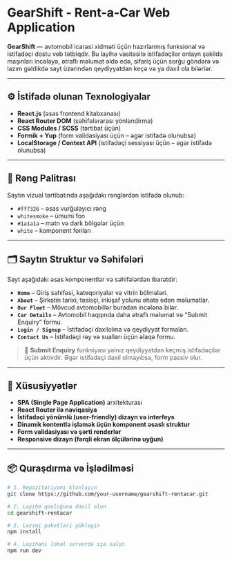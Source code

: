 # GearShift - Rent-a-Car Web Application

**GearShift** — avtomobil icarəsi xidməti üçün hazırlanmış funksional və istifadəçi dostu veb tətbiqdir. Bu layihə vasitəsilə istifadəçilər onlayn şəkildə maşınları incələyə, ətraflı məlumat əldə edə, sifariş üçün sorğu göndərə və lazım gəldikdə sayt üzərindən qeydiyyatdan keçə və ya daxil ola bilərlər.

---

## ⚙️ İstifadə olunan Texnologiyalar

- **React.js** (əsas frontend kitabxanası)
- **React Router DOM** (səhifələrarası yönləndirmə)
- **CSS Modules / SCSS** (tərtibat üçün)
- **Formik + Yup** (form validasiyası üçün – əgər istifadə olunubsa)
- **LocalStorage / Context API** (istifadəçi sessiyası üçün – əgər istifadə olunubsa)

---

## 🎨 Rəng Palitrası

Saytın vizual tərtibatında aşağıdakı rənglərdən istifadə olunub:
- `#ff7326` – əsas vurğulayıcı rəng
- `whitesmoke` – ümumi fon
- `#1a1a1a` – mətn və dark bölgələr üçün
- `white` – komponent fonları

---

## 🗂️ Saytın Struktur və Səhifələri

Sayt aşağıdakı əsas komponentlər və səhifələrdən ibarətdir:

- **`Home`** – Giriş səhifəsi, kateqoriyalar və vitrin bölmələri.
- **`About`** – Şirkətin tarixi, təsisçi, inkişaf yolunu əhatə edən məlumatlar.
- **`Our Fleet`** – Mövcud avtomobillər buradan incələnə bilər.
- **`Car Details`** – Avtomobil haqqında daha ətraflı məlumat və “Submit Enquiry” formu.
- **`Login / Signup`** – İstifadəçi daxilolma və qeydiyyat formaları.
- **`Contact Us`** – İstifadəçi rəy və sualları üçün əlaqə formu.

> 🔐 **Submit Enquiry** funksiyası yalnız qeydiyyatdan keçmiş istifadəçilər üçün aktivdir. Əgər istifadəçi daxil olmayıbsa, form passiv olur.

---

## 📌 Xüsusiyyətlər

- **SPA (Single Page Application)** arxitekturası
- **React Router ilə naviqasiya**
- **İstifadəçi yönümlü (user-friendly) dizayn və interfeys**
- **Dinamik kontentlə işləmək üçün komponent əsaslı struktur**
- **Form validasiyası və şərti renderlər**
- **Responsive dizayn (fərqli ekran ölçülərinə uyğun)**

---

## 📦 Quraşdırma və İşlədilməsi

```bash
# 1. Repozitoriyanı klonlayın
git clone https://github.com/your-username/gearshift-rentacar.git

# 2. Layihə qovluğuna daxil olun
cd gearshift-rentacar

# 3. Lazımi paketləri yükləyin
npm install

# 4. Layihəni lokal serverdə işə salın
npm run dev
